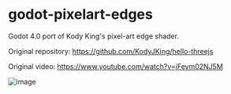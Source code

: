 # godot-pixelart-edges

Godot 4.0 port of Kody King's pixel-art edge shader.

Original repository: https://github.com/KodyJKing/hello-threejs

Original video: https://www.youtube.com/watch?v=jFevm02NJ5M

![image](https://user-images.githubusercontent.com/992536/222973058-302ec0ba-92b0-4808-babf-913af8fddca7.png)
